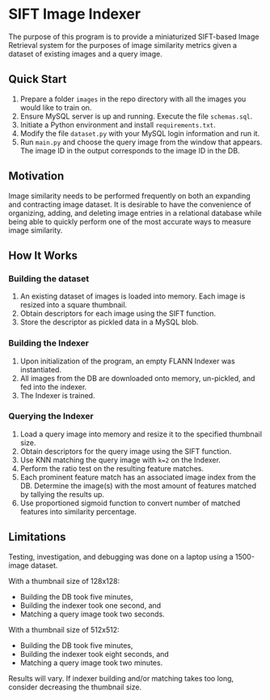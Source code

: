 # SIFT Image Indexer

The purpose of this program is to provide a miniaturized SIFT-based Image Retrieval system for the purposes of image similarity metrics given a dataset of existing images and a query image.


## Quick Start
1. Prepare a folder `images` in the repo directory with all the images you would like to train on.
2. Ensure MySQL server is up and running. Execute the file `schemas.sql`.
3. Initiate a Python environment and install `requirements.txt`.
4. Modify the file `dataset.py` with your MySQL login information and run it.
5. Run `main.py` and choose the query image from the window that appears. The image ID in the output corresponds to the image ID in the DB.


## Motivation
Image similarity needs to be performed frequently on both an expanding and contracting image dataset. It is desirable to have the convenience of organizing, adding, and deleting image entries in a relational database while being able to quickly perform one of the most accurate ways to measure image similarity.


## How It Works

### Building the dataset
1. An existing dataset of images is loaded into memory. Each image is resized into a square thumbnail.
2. Obtain descriptors for each image using the SIFT function.
3. Store the descriptor as pickled data in a MySQL blob.

### Building the Indexer
1. Upon initialization of the program, an empty FLANN Indexer was instantiated.
2. All images from the DB are downloaded onto memory, un-pickled, and fed into the indexer.
3. The Indexer is trained.

### Querying the Indexer
1. Load a query image into memory and resize it to the specified thumbnail size.
2. Obtain descriptors for the query image using the SIFT function.
3. Use KNN matching the query image with `k=2` on the Indexer.
4. Perform the ratio test on the resulting feature matches.
5. Each prominent feature match has an associated image index from the DB. Determine the image(s) with the most amount of features matched by tallying the results up.
6. Use proportioned sigmoid function to convert number of matched features into similarity percentage. 


## Limitations
Testing, investigation, and debugging was done on a laptop using a 1500-image dataset. 

With a thumbnail size of 128x128:
- Building the DB took five minutes,
- Building the indexer took one second, and
- Matching a query image took two seconds.

With a thumbnail size of 512x512:
- Building the DB took five minutes,
- Building the indexer took eight seconds, and
- Matching a query image took two minutes.

Results will vary. If indexer building and/or matching takes too long, consider decreasing the thumbnail size.

